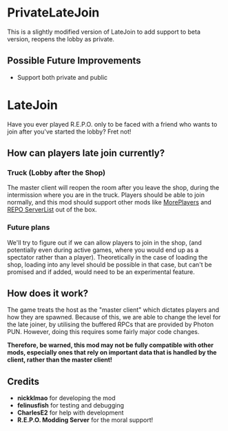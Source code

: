 # PrivateLateJoin
This is a slightly modified version of LateJoin to add support to beta version, reopens the lobby as private.

## Possible Future Improvements
- Support both private and public

# LateJoin
Have you ever played R.E.P.O. only to be faced with a friend who wants to join after you've started the lobby? Fret not!

## How can players late join currently?
### Truck (Lobby after the Shop)
The master client will reopen the room after you leave the shop, during the intermission where you are in the truck. Players should be able to join normally, and this mod should support other mods like [MorePlayers](https://thunderstore.io/c/repo/p/zelofi/MorePlayers/) and [REPO ServerList](https://thunderstore.io/c/repo/p/QERT2002/REPO_ServerList/) out of the box.

###  Future plans
We'll try to figure out if we can allow players to join in the shop, (and potentially even during active games, where you would end up as a spectator rather than a player). Theoretically in the case of loading the shop, loading into any level should be possible in that case, but can't be promised and if added, would need to be an experimental feature.

## How does it work?
The game treats the host as the "master client" which dictates players and how they are spawned. Because of this, we are able to change the level for the late joiner, by utilising the buffered RPCs that are provided by Photon PUN. However, doing this requires some fairly major code changes.

**Therefore, be warned, this mod may not be fully compatible with other mods, especially ones that rely on important data that is handled by the client, rather than the master client!**


## Credits
- **nickklmao** for developing the mod
- **felinusfish** for testing and debugging
- **CharlesE2** for help with development
- **R.E.P.O. Modding Server** for the moral support!
